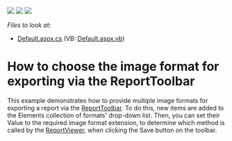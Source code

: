 <!-- default badges list -->
![](https://img.shields.io/endpoint?url=https://codecentral.devexpress.com/api/v1/VersionRange/128598979/10.2.3%2B)
[![](https://img.shields.io/badge/Open_in_DevExpress_Support_Center-FF7200?style=flat-square&logo=DevExpress&logoColor=white)](https://supportcenter.devexpress.com/ticket/details/E2271)
[![](https://img.shields.io/badge/📖_How_to_use_DevExpress_Examples-e9f6fc?style=flat-square)](https://docs.devexpress.com/GeneralInformation/403183)
<!-- default badges end -->
<!-- default file list -->
*Files to look at*:

* [Default.aspx.cs](./CS/ImageExportReportToolbar/Default.aspx.cs) (VB: [Default.aspx.vb](./VB/ImageExportReportToolbar/Default.aspx.vb))
<!-- default file list end -->
# How to choose the image format for exporting via the ReportToolbar


<p>This example demonstrates how to provide multiple image formats for exporting a report via the <a href="http://documentation.devexpress.com/#XtraReports/clsDevExpressXtraReportsWebReportToolbartopic">ReportToolbar</a>. To do this, new items are added to the Elements collection of formats' drop-down list. Then, you can set their Value to the required image format extension, to determine which method is called by the <a href="http://documentation.devexpress.com/#XtraReports/clsDevExpressXtraReportsWebReportViewertopic">ReportViewer</a>, when clicking the Save button on the toolbar.</p>

<br/>


